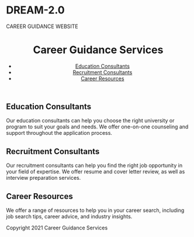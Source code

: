 # DREAM-2.0
CAREER GUIDANCE WEBSITE
<!DOCTYPE html>
<html>
  <head>
    <title>Career Guidance Services</title>
    <link rel="stylesheet" href="style.css">
  </head>
  <body>
    <header>
      <h1>Career Guidance Services</h1>
      <nav>
        <ul>
          <li><a href="#education-consultants">Education Consultants</a></li>
          <li><a href="#recruitment-consultants">Recruitment Consultants</a></li>
          <li><a href="#career-resources">Career Resources</a></li>
        </ul>
      </nav>
    </header>
    <main>
      <section id="education-consultants">
        <h2>Education Consultants</h2>
        <p>Our education consultants can help you choose the right university or program to suit your goals and needs. We offer one-on-one counseling and support throughout the application process.</p>
      </section>
      <section id="recruitment-consultants">
        <h2>Recruitment Consultants</h2>
        <p>Our recruitment consultants can help you find the right job opportunity in your field of expertise. We offer resume and cover letter review, as well as interview preparation services.</p>
      </section>
      <section id="career-resources">
        <h2>Career Resources</h2>
        <p>We offer a range of resources to help you in your career search, including job search tips, career advice, and industry insights.</p>
      </section>
    </main>
    <footer>
      <p>Copyright 2021 Career Guidance Services</p>
    </footer>
    <script src="script.js"></script>
  </body>
</html>
